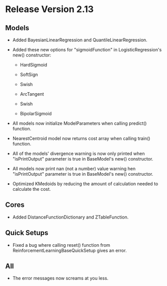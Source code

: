 # Release Version 2.13

## Models

* Added BayesianLinearRegression and QuantileLinearRegression.

* Added these new options for "sigmoidFunction" in LogisticRegression's new() constructor:

  * HardSigmoid

  * SoftSign

  * Swish

  * ArcTangent

  * Swish

  * BipolarSigmoid

* All models now initialize ModelParameters when calling predict() function.

* NearestCentroid model now returns cost array when calling train() function.

* All of the models' divergence warning is now only printed when "isPrintOutput" parameter is true in BaseModel's new() constructor.

* All models now print nan (not a number) value warning hen "isPrintOutput" parameter is true in BaseModel's new() constructor.

* Optimized KMedoids by reducing the amount of calculation needed to calculate the cost.

## Cores

* Added DistanceFunctionDictionary and ZTableFunction.

## Quick Setups

* Fixed a bug where calling reset() function from ReinforcementLearningBaseQuickSetup gives an error.

## All

* The error messages now screams at you less.
